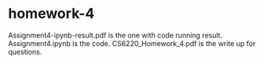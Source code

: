 # homework-4

Assignment4-ipynb-result.pdf is the one with code running result. Assignment4.ipynb is the code. CS6220_Homework_4.pdf is the write up for questions.
